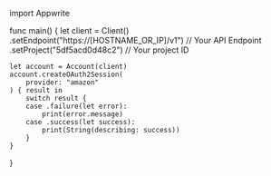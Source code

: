 import Appwrite

func main() {
let client = Client()
.setEndpoint("https://[HOSTNAME_OR_IP]/v1") // Your API Endpoint
.setProject("5df5acd0d48c2") // Your project ID

    let account = Account(client)
    account.createOAuth2Session(
        provider: "amazon"
    ) { result in
        switch result {
        case .failure(let error):
            print(error.message)
        case .success(let success):
            print(String(describing: success))
        }
    }

}
